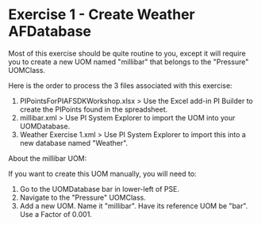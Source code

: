 # Exercise 1 - Create Weather AFDatabase

Most of this exercise should be quite routine to you, except it will require you to create a new UOM named "millibar" that 
belongs to the "Pressure" UOMClass.

Here is the order to process the 3 files associated with this exercise:

1. PIPointsForPIAFSDKWorkshop.xlsx > Use the Excel add-in PI Builder to create the PIPoints found in the spreadsheet.
2. millibar.xml > Use PI System Explorer to import the UOM into your UOMDatabase.
3. Weather Exercise 1.xml > Use PI System Explorer to import this into a new database named "Weather".

About the millibar UOM:

If you want to create this UOM manually, you will need to:
1. Go to the UOMDatabase bar in lower-left of PSE.
2. Navigate to the "Pressure" UOMClass.
3. Add a new UOM.  Name it "millibar".  Have its reference UOM be "bar".  Use a Factor of 0.001. 
